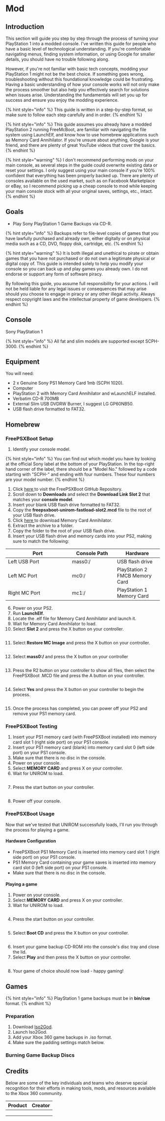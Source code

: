# Mod

## Introduction

This section will guide you step by step through the process of turning your PlayStation 1 into a modded console. I've written this guide for people who have a basic level of technological understanding. If you're comfortable navigating menus, finding system information, or using Google for smaller details, you should have no trouble following along.

However, if you're not familiar with basic tech concepts, modding your PlayStation 1 might not be the best choice. If something goes wrong, troubleshooting without this foundational knowledge could be frustrating. Having a basic understanding of how your console works will not only make the process smoother but also help you effectively search for solutions when issues arise. Understanding the fundamentals will set you up for success and ensure you enjoy the modding experience.

{% hint style="info" %}
This guide is written in a step-by-step format, so make sure to follow each step carefully and in order.
{% endhint %}

{% hint style="info" %}
This guide assumes you already have a modded PlayStation 2 running FreeMcBoot, are familiar with navigating the file system using LaunchElf, and know how to use homebrew applications such as Memory Card Annihilator. If you're unsure about anything, Google is your friend, and there are plenty of great YouTube videos that cover the basics.
{% endhint %}

{% hint style="warning" %}
I don't recommend performing mods on your main console, as several steps in the guide could overwrite existing data or reset your settings. I only suggest using your main console if you're 100% confident that everything has been properly backed up. There are plenty of consoles available on the used market, such as on Facebook Marketplace or eBay, so I recommend picking up a cheap console to mod while keeping your main console stock with all your original saves, settings, etc., intact.
{% endhint %}

## Goals

* Play Sony PlayStation 1 Game Backups via CD-R.

{% hint style="info" %}
Backups refer to file-level copies of games that you have lawfully purchased and already own, either digitally or on physical media such as a CD, DVD, floppy disk, cartridge, etc.
{% endhint %}

{% hint style="warning" %}
It is both illegal and unethical to pirate or obtain games that you have not purchased or do not own a legitimate physical or digital copy of. This guide is intended solely to help you modify your console so you can back up and play games you already own. I do not endorse or support any form of software piracy.

By following this guide, you assume full responsibility for your actions. I will not be held liable for any legal issues or consequences that may arise should you choose to engage in piracy or any other illegal activity. Always respect copyright laws and the intellectual property of game developers.
{% endhint %}

## Console

Sony PlayStation 1

{% hint style="info" %}
All fat and slim models are supported except SCPH-3000.
{% endhint %}

## Equipment

You will need:

* 2 x Genuine Sony PS1 Memory Card 1mb (SCPH 1020).
* Computer
* PlayStation 2 with Memory Card Annihilator and wLaunchELF installed.
* Verbatim CD-R 700MB
* External Slim USB DVDRW Burner, I suggest LG GP60NB50.
* USB flash drive formatted to FAT32.

## Homebrew

### FreePSXBoot Setup

1. Identify your console model.

{% hint style="info" %}
You can find out which model you have by looking at the official Sony label at the bottom of your PlayStation. In the top-right hand corner of the label, there should be a "Model No." followed by a code starting with "SCPH-" and ending with four numbers. These four numbers are your model number.
{% endhint %}

1. Click [here ](https://github.com/brad-lin/FreePSXBoot)to visit the FreePSXBoot GitHub Repository.
2. Scroll down to **Downloads** and select the **Download Link Slot 2** that matches your **console model**.
3. Insert your blank USB flash drive formatted to FAT32.
4. Copy the **freepsxboot-unirom-fastload-slot2.mcd** file to the root of your USB flash drive.
5. Click [here ](https://www.psx-place.com/resources/memory-card-annihilator-coded-by-ffgriever-gfx-by-berion.673/download?version=2165)to download Memory Card Annihilator.
6. Extract the archive to a folder.
7. Copy the folder to the root of your USB flash drive.
8. Insert your USB flash drive and memory cards into your PS2, making sure to match the following:

<table><thead><tr><th width="193">Port</th><th width="131">Console Path</th><th>Hardware</th></tr></thead><tbody><tr><td>Left USB Port</td><td>mass0:/</td><td>USB flash drive</td></tr><tr><td>Left MC Port</td><td>mc0:/</td><td> PlayStation 2 FMCB Memory Card</td></tr><tr><td>Right MC Port</td><td>mc1:/</td><td>PlayStation 1 Memory Card</td></tr></tbody></table>

6. Power on your PS2.
7. Run **LaunchElf**.
8. Locate the .elf file for Memory Card Annihilator and launch it.
9. Wait for Memory Card Annihilator to load.
10. Select **Slot 2** and press the X button on your controller.

<figure><img src="../../../.gitbook/assets/image (31).png" alt=""><figcaption></figcaption></figure>

11. Select **Restore MC Image** and press the X button on your controller.

<figure><img src="../../../.gitbook/assets/image (32).png" alt=""><figcaption></figcaption></figure>

12. Select **mass0:/** and press the X button on your controller

<figure><img src="../../../.gitbook/assets/image (33).png" alt=""><figcaption></figcaption></figure>

13. Press the R2 button on your controller to show all files, then select the FreePSXBoot .MCD file and press the A button on your controller.

<figure><img src="../../../.gitbook/assets/image (34).png" alt=""><figcaption></figcaption></figure>

14. Select **Yes** and press the X button on your controller to begin the process.

<figure><img src="../../../.gitbook/assets/image (35).png" alt=""><figcaption></figcaption></figure>

15. Once the process has completed, you can power off your PS2 and remove your PS1 memory card.

### FreePSXBoot Testing

1. Insert your PS1 memory card (with FreePSXBoot installed) into memory card slot 1 (right side port) on your PS1 console.
2. Insert your PS1 memory card (blank) into memory card slot 0 (left side port) on your PS1 console.
3. Make sure that there is no disc in the console.
4. Power on your console.
5. Select **MEMORY CARD** and press X on your controller.
6. Wait for UNIROM to load.

<figure><img src="../../../.gitbook/assets/image (36).png" alt=""><figcaption></figcaption></figure>

7. Press the start button on your controller.

<figure><img src="../../../.gitbook/assets/image (37).png" alt=""><figcaption></figcaption></figure>

8. Power off your console.

### FreePSXBoot Usage

Now that we've tested that UNIROM successfully loads, I'll run you through the process for playing a game.

#### Hardware Configuration

* FreePSXBoot PS1 Memory Card is inserted into memory card slot 1 (right side port) on your PS1 console.
* PS1 Memory Card containing your game saves is inserted into memory card slot 0 (left side port) on your PS1 console.
* Make sure that there is no disc in the console.

#### Playing a game

1. Power on your console.
2. Select **MEMORY CARD** and press X on your controller.
3. Wait for UNIROM to load.

<figure><img src="../../../.gitbook/assets/image (36).png" alt=""><figcaption></figcaption></figure>

4. Press the start button on your controller.

<figure><img src="../../../.gitbook/assets/image (37).png" alt=""><figcaption></figcaption></figure>

5. Select **Boot CD** and press the X button on your controller.

<figure><img src="../../../.gitbook/assets/image (38).png" alt=""><figcaption></figcaption></figure>

6. Insert your game backup CD-ROM into the console's disc tray and close the lid.
7. Select **Play** and then press the X button on your controller.

<figure><img src="../../../.gitbook/assets/image (39).png" alt=""><figcaption></figcaption></figure>

8. Your game of choice should now load - happy gaming!

## Games

{% hint style="info" %}
PlayStation 1 game backups must be in **bin/cue** format.
{% endhint %}

### Preparation

1. Download [Iso2God](https://github.com/r4dius/Iso2God/releases/download/1.3.7/iso2god-v1.3.7.zip).
2. Launch Iso2God.
3. Add your Xbox 360 game backups in .iso format.
4. Make sure the padding settings match below.

### Burning Game Backup Discs

## Credits

Below are some of the key individuals and teams who deserve special recognition for their efforts in making tools, mods, and resources available to the Xbox 360 community.

| Product | Creator |
| ------- | ------- |
|         |         |
|         |         |
|         |         |
